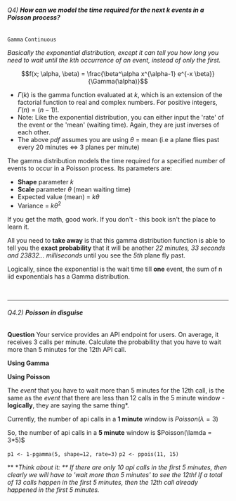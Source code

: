
###### Q4) **How can we model the time required for the next $k$ events in a Poisson process?**
`Gamma` `Continuous`

*Basically the exponential distribution, except it can tell you how long you need to wait until the $k$th occurrence of an event, instead of only the first.*

$$f(x; \alpha, \beta) = \frac{\beta^\alpha x^{\alpha-1} e^{-x \beta}}{\Gamma(\alpha)}$$

- $\Gamma(k)$ is the gamma function evaluated at $k$, which is an extension of the factorial function to real and complex numbers. For positive integers, $\Gamma(n) = (n-1)!$.
- Note: Like the exponential distribution, you can either input the 'rate' of the event or the 'mean' (waiting time). Again, they are just inverses of each other. 
- The above *pdf* assumes you are using $\theta$ = mean (i.e a plane flies past every 20 minutes $\iff$ 3 planes per minute)

The gamma distribution models the time required for a specified number of events to occur in a Poisson process. Its parameters are:
- **Shape** parameter $k$
- **Scale** parameter $\theta$ (mean waiting time)
- Expected value (mean) = $k\theta$
- Variance = $k\theta^2$

If you get the math, good work. If you don't - this book isn't the place to learn it. 

All you need to **take away** is that this gamma distribution function is able to tell you the **exact probability** that it will be another *22 minutes, 33 seconds and 23832... milliseconds* until you see the *5th* plane fly past. 

Logically, since the exponential is the wait time till **one** event, the sum of n iid exponentials has a Gamma distribution. 

<br> 

---

###### Q4.2) **Poisson in disguise**

**Question**
Your service provides an API endpoint for users. On average, it receives 3 calls per minute. Calculate the probability that you have to wait more than 5 minutes for the 12th API call.

**Using Gamma**


**Using Poisson**

The *event* that you have to wait more than 5 minutes for the 12th call, is the same as the *event* that there are less than 12 calls in the 5 minute window - **logically**, they are saying the same thing\*.

Currently, the number of api calls in a **1 minute** window is $Poisson(\lambda = 3)$

So, the number of api calls in a **5 minute** window is $Poisson(\lamda = 3*5)$

`p1 <- 1-pgamma(5, shape=12, rate=3)`
`p2 <- ppois(11, 15)`

*\* **Think about it: ** If there are only 10 api calls in the first 5 minutes, then clearly we will have to 'wait more than 5 minutes' to see the 12th! If a total of 13 calls happen in the first 5 minutes, then the 12th call already happened in the first 5 minutes.* 

<br>